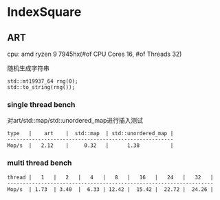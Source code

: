 # IndexSquare

## ART

cpu: amd ryzen 9 7945hx(#of CPU Cores 16, #of Threads 32)

随机生成字符串
```
std::mt19937_64 rng(0);
std::to_string(rng());
```

### single thread bench
对art/std::map/std::unordered_map进行插入测试

```
type   |    art    |  std::map  | std::unordered_map | 
------------------------------------------------------
Mop/s  |   2.12    |     0.32   |      1.38          |
```

### multi thread bench

```
thread |   1   |   2   |   4   |   8   |   16   |   24   |   32   |
-------------------------------------------------------------------
Mop/s  | 1.73  | 3.40  |  6.33 | 12.42 |  15.42 |  22.72 |  24.26 |
```

